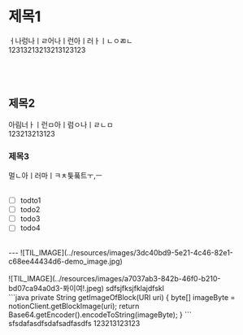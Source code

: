 # 제목1  
ㅓ나렁나ㅣㄹ어나ㅣ런아ㅣ러ㅏㅣㄴㅇㄻㄴ  
12313213213213123123  
<br/>  
<br/>  
## 제목2  
아림너ㅏㅣ런ㅁ아ㅣ럼ㅇ나ㅣㄹㄴㅁ  
123213213123  
### 제목3  
멀ㄴ아ㅣ러마ㅣㅋㅊ틏풐트ㅜ,ㅡ  
<br/>  
- [ ] todto1  
- [ ] todo2  
- [ ] todo3  
- [ ] todo4  
<br/>  
---  
![TIL_IMAGE](../resources/images/3dc40bd9-5e21-4c46-82e1-c68ee44434d6-demo_image.jpg)  
<br/>  
<br/>  
![TIL_IMAGE](../resources/images/a7037ab3-842b-46f0-b210-bd07ca94a0d3-퐈이여!.jpeg)  
sdfsjfksjfklajdfskl  
<br/>  
```java  
private String getImageOfBlock(URI uri) {
    byte[] imageByte = notionClient.getBlockImage(uri);
    return Base64.getEncoder().encodeToString(imageByte);
}  
```  
sfsdafasdfsdafsadfasdfs  
123213123123  

